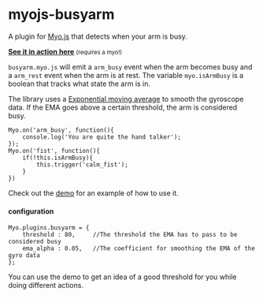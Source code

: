 # myojs-busyarm
A plugin for [Myo.js](https://github.com/thalmiclabs/myo.js) that detects when your arm is busy.

**[See it in action here](http://thalmiclabs.github.io/myojs-busyarm/demo/)** <small>(requires a myo!)</small>

`busyarm.myo.js` will emit a `arm_busy` event when the arm becomes busy and a `arm_rest` event when the arm is at rest. The variable `myo.isArmBusy` is a boolean that tracks what state the arm is in.

The library uses a [Exponential moving average](https://en.wikipedia.org/wiki/Moving_average#Exponential_moving_average) to smooth the gyroscope data. If the EMA goes above a certain threshold, the arm is considered busy.

```
Myo.on('arm_busy', function(){
	console.log('You are quite the hand talker');
});
Myo.on('fist', function(){
	if(!this.isArmBusy){
		this.trigger('calm_fist');
	}
})
```

Check out the [demo](/demo/index.html) for an example of how to use it.

#### configuration

```
Myo.plugins.busyarm = {
	threshold : 80,     //The threshold the EMA has to pass to be considered busy
	ema_alpha : 0.05,   //The coefficient for smoothing the EMA of the gyro data
};
```

You can use the demo to get an idea of a good threshold for you while doing different actions.